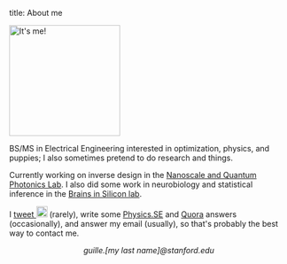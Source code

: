 title: About me

<img src="/images/me.jpg" alt="It's me!" style="width: 200px;" class="center"/>

BS/MS in Electrical Engineering interested in optimization, physics, and puppies; I also sometimes pretend to do research and things.

Currently working on inverse design in the [Nanoscale and Quantum Photonics Lab](nqp.stanford.edu). I also did some work in neurobiology and statistical inference in the [Brains in Silicon lab](http://web.stanford.edu/group/brainsinsilicon/index.html).

I [tweet <img src="/images/twitter.svg" alt="Tweet, tweet?" style="width: 20px;"/>](https://twitter.com/GuilleAngeris) (rarely), write some [Physics.SE](https://physics.stackexchange.com/users/26437/guillermo-angeris) and [Quora](https://www.quora.com/profile/Guillermo-Andres-Angeris) answers (occasionally), and answer my email (usually), so that's probably the best way to contact me.

<p style="text-align:center;"><span class="slightemph"><i>guille.[my last name]@stanford.edu</i></span></p>